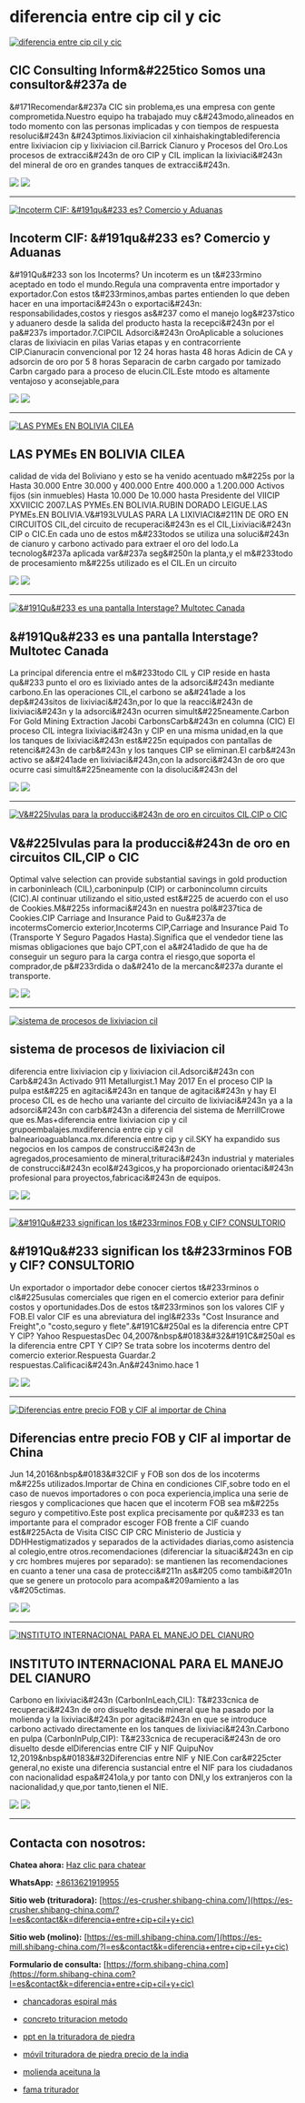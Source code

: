 # diferencia entre cip cil y cic

<a href="https://swt.shibang-china.com/?l=es&img&k=diferencia+entre+cip+cil+y+cic" target="_blank">![diferencia entre cip cil y cic](http://static.shibang-china.com/all-800x300/254.jpg)</a>

## CIC Consulting Inform&#225tico Somos una consultor&#237a de
&#171Recomendar&#237a CIC sin problema,es una empresa con gente comprometida.Nuestro equipo ha trabajado muy c&#243modo,alineados en todo momento con las personas implicadas y con tiempos de respuesta resoluci&#243n &#243ptimos.lixiviacion cil xinhaishakingtablediferencia entre lixiviacion cip y lixiviacion cil.Barrick Cianuro y Procesos del Oro.Los procesos de extracci&#243n de oro CIP y CIL implican la lixiviaci&#243n del mineral de oro en grandes tanques de extracci&#243n.


<a href="https://whatsapp.shibangsoft.com/WhatsApp.php" target="_blank" title="WhatsApp">![](http://static.shibang-china.com/icon/whatsapp.png)</a> <a href="https://swt.shibang-china.com/?l=es&icon&k=diferencia+entre+cip+cil+y+cic" target="_blank">![](http://static.shibang-china.com/icon/chat-es.png)</a>

---

<a href="https://swt.shibang-china.com/?l=es&img&k=diferencia+entre+cip+cil+y+cic" target="_blank">![Incoterm CIF: &#191qu&#233 es? Comercio y Aduanas](http://static.shibang-china.com/all-800x300/269.jpg)</a>

## Incoterm CIF: &#191qu&#233 es? Comercio y Aduanas
&#191Qu&#233 son los Incoterms? Un incoterm es un t&#233rmino aceptado en todo el mundo.Regula una compraventa entre importador y exportador.Con estos t&#233rminos,ambas partes entienden lo que deben hacer en una importaci&#243n o exportaci&#243n: responsabilidades,costos y riesgos as&#237 como el manejo log&#237stico y aduanero desde la salida del producto hasta la recepci&#243n por el pa&#237s importador.7.CIPCIL Adsorci&#243n OroAplicable a soluciones claras de lixiviacin en pilas Varias etapas y en contracorriente CIP.Cianuracin convencional por 12 24 horas hasta 48 horas Adicin de CA y adsorcin de oro por 5 8 horas Separacin de carbn cargado por tamizado Carbn cargado para a proceso de elucin.CIL.Este mtodo es altamente ventajoso y aconsejable,para


<a href="https://whatsapp.shibangsoft.com/WhatsApp.php" target="_blank" title="WhatsApp">![](http://static.shibang-china.com/icon/whatsapp.png)</a> <a href="https://swt.shibang-china.com/?l=es&icon&k=diferencia+entre+cip+cil+y+cic" target="_blank">![](http://static.shibang-china.com/icon/chat-es.png)</a>

---

<a href="https://swt.shibang-china.com/?l=es&img&k=diferencia+entre+cip+cil+y+cic" target="_blank">![LAS PYMEs EN BOLIVIA CILEA](http://static.shibang-china.com/all-800x300/1109.jpg)</a>

## LAS PYMEs EN BOLIVIA CILEA
calidad de vida del Boliviano y esto se ha venido acentuado m&#225s por la Hasta 30.000 Entre 30.000 y 400.000 Entre 400.000 a 1.200.000 Activos fijos (sin inmuebles) Hasta 10.000 De 10.000 hasta Presidente del VIICIP XXVIICIC 2007.LAS PYMEs.EN BOLIVIA.RUBIN DORADO LEIGUE.LAS PYMEs.EN BOLIVIA.V&#193LVULAS PARA LA LIXIVIACI&#211N DE ORO EN CIRCUITOS CIL,del circuito de recuperaci&#243n es el CIL,Lixiviaci&#243n CIP o CIC.En cada uno de estos m&#233todos se utiliza una soluci&#243n de cianuro y carbono activado para extraer el oro del lodo.La tecnolog&#237a aplicada var&#237a seg&#250n la planta,y el m&#233todo de procesamiento m&#225s utilizado es el CIL.En un circuito


<a href="https://whatsapp.shibangsoft.com/WhatsApp.php" target="_blank" title="WhatsApp">![](http://static.shibang-china.com/icon/whatsapp.png)</a> <a href="https://swt.shibang-china.com/?l=es&icon&k=diferencia+entre+cip+cil+y+cic" target="_blank">![](http://static.shibang-china.com/icon/chat-es.png)</a>

---

<a href="https://swt.shibang-china.com/?l=es&img&k=diferencia+entre+cip+cil+y+cic" target="_blank">![&#191Qu&#233 es una pantalla Interstage? Multotec Canada](http://static.shibang-china.com/all-800x300/266.jpg)</a>

## &#191Qu&#233 es una pantalla Interstage? Multotec Canada
La principal diferencia entre el m&#233todo CIL y CIP reside en hasta qu&#233 punto el oro es lixiviado antes de la adsorci&#243n mediante carbono.En las operaciones CIL,el carbono se a&#241ade a los dep&#243sitos de lixiviaci&#243n,por lo que la reacci&#243n de lixiviaci&#243n y la adsorci&#243n ocurren simult&#225neamente.Carbon For Gold Mining Extraction Jacobi CarbonsCarb&#243n en columna (CIC) El proceso CIL integra lixiviaci&#243n y CIP en una misma unidad,en la que los tanques de lixiviaci&#243n est&#225n equipados con pantallas de retenci&#243n de carb&#243n y los tanques CIP se eliminan.El carb&#243n activo se a&#241ade en lixiviaci&#243n,con la adsorci&#243n de oro que ocurre casi simult&#225neamente con la disoluci&#243n del


<a href="https://whatsapp.shibangsoft.com/WhatsApp.php" target="_blank" title="WhatsApp">![](http://static.shibang-china.com/icon/whatsapp.png)</a> <a href="https://swt.shibang-china.com/?l=es&icon&k=diferencia+entre+cip+cil+y+cic" target="_blank">![](http://static.shibang-china.com/icon/chat-es.png)</a>

---

<a href="https://swt.shibang-china.com/?l=es&img&k=diferencia+entre+cip+cil+y+cic" target="_blank">![V&#225lvulas para la producci&#243n de oro en circuitos CIL,CIP o CIC](http://static.shibang-china.com/all-800x300/603.jpg)</a>

## V&#225lvulas para la producci&#243n de oro en circuitos CIL,CIP o CIC
Optimal valve selection can provide substantial savings in gold production in carboninleach (CIL),carboninpulp (CIP) or carbonincolumn circuits (CIC).Al continuar utilizando el sitio,usted est&#225 de acuerdo con el uso de Cookies.M&#225s informaci&#243n en nuestra pol&#237tica de Cookies.CIP Carriage and Insurance Paid to Gu&#237a de incotermsComercio exterior,Incoterms CIP,Carriage and Insurance Paid To (Transporte Y Seguro Pagados Hasta).Significa que el vendedor tiene las mismas obligaciones que bajo CPT,con el a&#241adido de que ha de conseguir un seguro para la carga contra el riesgo,que soporta el comprador,de p&#233rdida o da&#241o de la mercanc&#237a durante el transporte.


<a href="https://whatsapp.shibangsoft.com/WhatsApp.php" target="_blank" title="WhatsApp">![](http://static.shibang-china.com/icon/whatsapp.png)</a> <a href="https://swt.shibang-china.com/?l=es&icon&k=diferencia+entre+cip+cil+y+cic" target="_blank">![](http://static.shibang-china.com/icon/chat-es.png)</a>

---

<a href="https://swt.shibang-china.com/?l=es&img&k=diferencia+entre+cip+cil+y+cic" target="_blank">![sistema de procesos de lixiviacion cil](http://static.shibang-china.com/all-800x300/705.jpg)</a>

## sistema de procesos de lixiviacion cil
diferencia entre lixiviacion cip y lixiviacion cil.Adsorci&#243n con Carb&#243n Activado 911 Metallurgist.1 May 2017 En el proceso CIP la pulpa est&#225 en agitaci&#243n en tanque de agitaci&#243n y hay El proceso CIL es de hecho una variante del circuito de lixiviaci&#243n ya a la adsorci&#243n con carb&#243n a diferencia del sistema de MerrillCrowe que es.Mas+diferencia entre lixiviacion cip y cil grupoembalajes.mxdiferencia entre cip y cil balnearioaguablanca.mx.diferencia entre cip y cil.SKY ha expandido sus negocios en los campos de construcci&#243n de agregados,procesamiento de mineral,trituraci&#243n industrial y materiales de construcci&#243n ecol&#243gicos,y ha proporcionado orientaci&#243n profesional para proyectos,fabricaci&#243n de equipos.


<a href="https://whatsapp.shibangsoft.com/WhatsApp.php" target="_blank" title="WhatsApp">![](http://static.shibang-china.com/icon/whatsapp.png)</a> <a href="https://swt.shibang-china.com/?l=es&icon&k=diferencia+entre+cip+cil+y+cic" target="_blank">![](http://static.shibang-china.com/icon/chat-es.png)</a>

---

<a href="https://swt.shibang-china.com/?l=es&img&k=diferencia+entre+cip+cil+y+cic" target="_blank">![&#191Qu&#233 significan los t&#233rminos FOB y CIF? CONSULTORIO](http://static.shibang-china.com/all-800x300/859.jpg)</a>

## &#191Qu&#233 significan los t&#233rminos FOB y CIF? CONSULTORIO
Un exportador o importador debe conocer ciertos t&#233rminos o cl&#225usulas comerciales que rigen en el comercio exterior para definir costos y oportunidades.Dos de estos t&#233rminos son los valores CIF y FOB.El valor CIF es una abreviatura del ingl&#233s "Cost Insurance and Freight",o "costo,seguro y flete".&#191C&#250al es la diferencia entre CPT Y CIP? Yahoo RespuestasDec 04,2007&nbsp&#0183&#32&#191C&#250al es la diferencia entre CPT Y CIP? Se trata sobre los incoterms dentro del comercio exterior.Respuesta Guardar.2 respuestas.Calificaci&#243n.An&#243nimo.hace 1


<a href="https://whatsapp.shibangsoft.com/WhatsApp.php" target="_blank" title="WhatsApp">![](http://static.shibang-china.com/icon/whatsapp.png)</a> <a href="https://swt.shibang-china.com/?l=es&icon&k=diferencia+entre+cip+cil+y+cic" target="_blank">![](http://static.shibang-china.com/icon/chat-es.png)</a>

---

<a href="https://swt.shibang-china.com/?l=es&img&k=diferencia+entre+cip+cil+y+cic" target="_blank">![Diferencias entre precio FOB y CIF al importar de China](http://static.shibang-china.com/all-800x300/546.jpg)</a>

## Diferencias entre precio FOB y CIF al importar de China
Jun 14,2016&nbsp&#0183&#32CIF y FOB son dos de los incoterms m&#225s utilizados.Importar de China en condiciones CIF,sobre todo en el caso de nuevos importadores o con poca experiencia,implica una serie de riesgos y complicaciones que hacen que el incoterm FOB sea m&#225s seguro y competitivo.Este post explica precisamente por qu&#233 es tan importante para el comprador escoger FOB frente a CIF cuando est&#225Acta de Visita CISC CIP CRC Ministerio de Justicia y DDHHestigmatizados y separados de la actividades diarias,como asistencia al colegio,entre otros.recomendaciones (diferenciar la situaci&#243n en cip y crc hombres mujeres por separado): se mantienen las recomendaciones en cuanto a tener una casa de protecci&#211n as&#205 como tambi&#201n que se genere un protocolo para acompa&#209amiento a las v&#205ctimas.


<a href="https://whatsapp.shibangsoft.com/WhatsApp.php" target="_blank" title="WhatsApp">![](http://static.shibang-china.com/icon/whatsapp.png)</a> <a href="https://swt.shibang-china.com/?l=es&icon&k=diferencia+entre+cip+cil+y+cic" target="_blank">![](http://static.shibang-china.com/icon/chat-es.png)</a>

---

<a href="https://swt.shibang-china.com/?l=es&img&k=diferencia+entre+cip+cil+y+cic" target="_blank">![INSTITUTO INTERNACIONAL PARA EL MANEJO DEL CIANURO](http://static.shibang-china.com/all-800x300/995.jpg)</a>

## INSTITUTO INTERNACIONAL PARA EL MANEJO DEL CIANURO
Carbono en lixiviaci&#243n (CarbonInLeach,CIL): T&#233cnica de recuperaci&#243n de oro disuelto desde mineral que ha pasado por la molienda y la lixiviaci&#243n por agitaci&#243n en que se introduce carbono activado directamente en los tanques de lixiviaci&#243n.Carbono en pulpa (CarbonInPulp,CIP): T&#233cnica de recuperaci&#243n de oro disuelto desde elDiferencias entre CIF y NIF QuipuNov 12,2019&nbsp&#0183&#32Diferencias entre NIF y NIE.Con car&#225cter general,no existe una diferencia sustancial entre el NIF para los ciudadanos con nacionalidad espa&#241ola,y por tanto con DNI,y los extranjeros con la nacionalidad,y que,por tanto,tienen el NIE.


<a href="https://whatsapp.shibangsoft.com/WhatsApp.php" target="_blank" title="WhatsApp">![](http://static.shibang-china.com/icon/whatsapp.png)</a> <a href="https://swt.shibang-china.com/?l=es&icon&k=diferencia+entre+cip+cil+y+cic" target="_blank">![](http://static.shibang-china.com/icon/chat-es.png)</a>

---
## Contacta con nosotros:

**Chatea ahora:** [Haz clic para chatear](https://swt.shibang-china.com?l=es&contact&k=diferencia+entre+cip+cil+y+cic)

**WhatsApp:**  [+8613621919955](https://whatsapp.shibangsoft.com/WhatsApp.php)

**Sitio web (trituradora):** [https://es-crusher.shibang-china.com/](https://es-crusher.shibang-china.com/?l=es&contact&k=diferencia+entre+cip+cil+y+cic)

**Sitio web (molino):** [https://es-mill.shibang-china.com/](https://es-mill.shibang-china.com/?l=es&contact&k=diferencia+entre+cip+cil+y+cic)

**Formulario de consulta:** [https://form.shibang-china.com](https://form.shibang-china.com?l=es&contact&k=diferencia+entre+cip+cil+y+cic)

* [chancadoras espiral más](../72/chancadoras%20espiral%20m%C3%A1s.md)

* [concreto trituracion metodo](../72/concreto%20trituracion%20metodo.md)

* [ppt en la trituradora de piedra](../69/ppt%20en%20la%20trituradora%20de%20piedra.md)

* [móvil trituradora de piedra precio de la india](../66/m%C3%B3vil%20trituradora%20de%20piedra%20precio%20de%20la%20india.md)

* [molienda aceituna la](../75/molienda%20aceituna%20la.md)

* [fama triturador](../70/fama%20triturador.md)